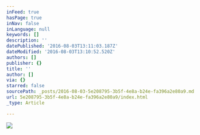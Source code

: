 ```yaml
---
inFeed: true
hasPage: true
inNav: false
inLanguage: null
keywords: []
description: ''
datePublished: '2016-08-03T13:11:03.187Z'
dateModified: '2016-08-03T13:10:52.520Z'
authors: []
publisher: {}
title: ''
author: []
via: {}
starred: false
sourcePath: _posts/2016-08-03-5e208795-3b5f-4e8a-b24e-fa396a2e80a9.md
url: 5e208795-3b5f-4e8a-b24e-fa396a2e80a9/index.html
_type: Article

---
```

![](https://the-grid-user-content.s3-us-west-2.amazonaws.com/19b18c77-e607-4682-8d61-09f9690aac85.jpg)